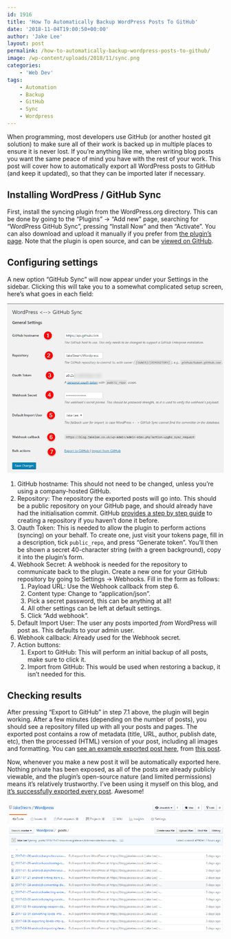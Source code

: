 ```yaml
---
id: 1916
title: 'How To Automatically Backup WordPress Posts To GitHub'
date: '2018-11-04T19:00:50+00:00'
author: 'Jake Lee'
layout: post
permalink: /how-to-automatically-backup-wordpress-posts-to-github/
image: /wp-content/uploads/2018/11/sync.png
categories:
    - 'Web Dev'
tags:
    - Automation
    - Backup
    - GitHub
    - Sync
    - Wordpress
---
```


When programming, most developers use GitHub (or another hosted git solution) to make sure all of their work is backed up in multiple places to ensure it is never lost. If you’re anything like me, when writing blog posts you want the same peace of mind you have with the rest of your work. This post will cover how to automatically export all WordPress posts to GitHub (and keep it updated), so that they can be imported later if necessary.

## Installing WordPress / GitHub Sync

First, install the syncing plugin from the WordPress.org directory. This can be done by going to the “Plugins” -&gt; “Add new” page, searching for “WordPress GitHub Sync”, pressing “Install Now” and then “Activate”. You can also download and upload it manually if you prefer from [the plugin’s page](https://en-gb.wordpress.org/plugins/wp-github-sync/). Note that the plugin is open source, and can be [viewed on GitHub](https://github.com/mAAdhaTTah/wordpress-github-sync).

## Configuring settings

A new option “GitHub Sync” will now appear under your Settings in the sidebar. Clicking this will take you to a somewhat complicated setup screen, here’s what goes in each field:

![](/wp-content/uploads/2018/11/sync.png)

1. GitHub hostname: This should not need to be changed, unless you’re using a company-hosted GitHub.
2. Repository: The repository the exported posts will go into. This should be a public repository on your GitHub page, and should already have had the initialisation commit. GitHub [provides a step by step guide](https://help.github.com/articles/create-a-repo/) to creating a repository if you haven’t done it before.
3. Oauth Token: This is needed to allow the plugin to perform actions (syncing) on your behalf. To create one, just visit your tokens page, fill in a description, tick `public_repo`, and press “Generate token”. You’ll then be shown a secret 40-character string (with a green background), copy it into the plugin’s form.
4. Webhook Secret: A webhook is needed for the repository to communicate back to the plugin. Create a new one for your GitHub repository by going to Settings -&gt; Webhooks. Fill in the form as follows: 
    1. Payload URL: Use the Webhook callback from step 6.
    2. Content type: Change to “application/json”.
    3. Pick a secret password, this can be anything at all!
    4. All other settings can be left at default settings.
    5. Click “Add webhook”.
5. Default Import User: The user any posts imported *from* WordPress will post as. This defaults to your admin user.
6. Webhook callback: Already used for the Webhook secret.
7. Action buttons: 
    1. Export to GitHub: This will perform an initial backup of all posts, make sure to click it.
    2. Import from GitHub: This would be used when restoring a backup, it isn’t needed for this.

## Checking results

After pressing “Export to GitHub” in step 7.1 above, the plugin will begin working. After a few minutes (depending on the number of posts), you should see a repository filled up with all your posts and pages. The exported post contains a row of metadata (title, URL, author, publish date, etc), then the processed (HTML) version of your post, including all images and formatting. You can [see an example exported post here](https://github.com/JakeSteam/Wordpress/blob/master/_posts/2018-11-01-how-to-migrate-a-subdomain-site-from-wordpress-com-to-another-host.md), from [this post](/how-to-migrate-a-subdomain-site-from-wordpress-com-to-another-host/).

Now, whenever you make a new post it will be automatically exported here. Nothing private has been exposed, as all of the posts are already publicly viewable, and the plugin’s open-source nature (and limited permissions) means it’s relatively trustworthy. I’ve been using it myself on this blog, and [it’s successfully exported every post](https://github.com/JakeSteam/Wordpress/tree/master/_posts). Awesome!

![](/wp-content/uploads/2018/11/sync2.png)